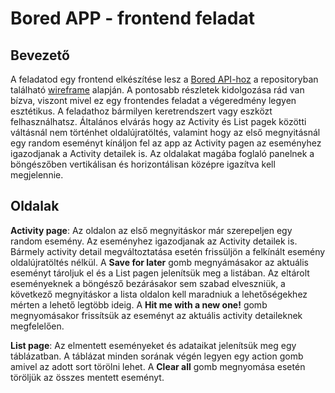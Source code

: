# Bored APP - frontend feladat

## Bevezető
A feladatod egy frontend elkészítése lesz a [Bored API-hoz](http://www.boredapi.com/documentation) a repositoryban található [wireframe](https://raw.githubusercontent.com/ngabesz-wse/bored-app/master/bored-app-wf.jpg) alapján.
A pontosabb részletek kidolgozása rád van bízva, viszont mivel ez egy frontendes feladat a végeredmény legyen esztétikus. A feladathoz bármilyen keretrendszert vagy eszközt felhasználhatsz.
Általános elvárás hogy az Activity és List pagek közötti váltásnál nem történhet oldalújratöltés, valamint hogy az első megnyitásnál egy random eseményt kínáljon fel az app az Activity pagen az eseményhez igazodjanak a Activity detailek is.
Az oldalakat magába foglaló panelnek a böngészőben vertikálisan és horizontálisan középre igazítva kell megjelennie. 

## Oldalak
**Activity page**:
Az oldalon az első megnyitáskor már szerepeljen egy random esemény. Az eseményhez igazodjanak az Activity detailek is.
Bármely activity detail megváltoztatása esetén frissüljön a felkínált esemény oldalújratöltés nélkül.
A **Save for later** gomb megnyámásakor az aktuális eseményt tároljuk el és a List pagen jelenítsük meg a listában. 
Az eltárolt eseményeknek a böngésző bezárásakor sem szabad elveszniük, a következő megnyitáskor a lista oldalon kell maradniuk a lehetőségekhez mérten a lehető legtöbb ideig.
A **Hit me with a new one!** gomb megnyomásakor frissítsük az eseményt az aktuális activity detaileknek megfelelően.

**List page**:
Az elmentett eseményeket és adataikat jelenítsük meg egy táblázatban. A táblázat minden sorának végén legyen egy action gomb amivel az adott sort törölni lehet.
A **Clear all** gomb megnyomása esetén töröljük az összes mentett eseményt.

